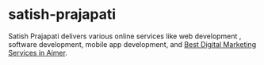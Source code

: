 # satish-prajapati
Satish Prajapati delivers various online services like web development , software development, mobile app development, and <a href="https://satishprajapati.com/digital-marketing-services/">Best Digital Marketing Services in Ajmer</a>.
